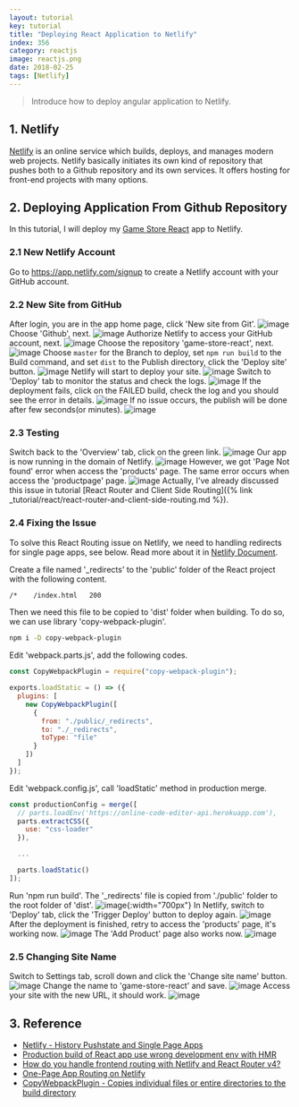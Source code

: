 ```yaml
---
layout: tutorial
key: tutorial
title: "Deploying React Application to Netlify"
index: 356
category: reactjs
image: reactjs.png
date: 2018-02-25
tags: [Netlify]
---
```


> Introduce how to deploy angular application to Netlify.

## 1. Netlify
[Netlify](https://www.netlify.com/) is an online service which builds, deploys, and manages modern web projects.  Netlify basically initiates its own kind of repository that pushes both to a Github repository and its own services. It offers hosting for front-end projects with many options.

## 2. Deploying Application From Github Repository
In this tutorial, I will deploy my [Game Store React](https://github.com/jojozhuang/game-store-react) app to Netlify.
### 2.1 New Netlify Account
Go to https://app.netlify.com/signup to create a Netlify account with your GitHub account.
### 2.2 New Site from GitHub
After login, you are in the app home page, click 'New site from Git'.
![image](/public/tutorials/356/app.png)
Choose 'Github', next.
![image](/public/tutorials/356/newsite.png)
Authorize Netlify to access your GitHub account, next.
![image](/public/tutorials/356/authorize.png)
Choose the repository 'game-store-react', next.
![image](/public/tutorials/356/repository.png)
Choose `master` for the Branch to deploy, set `npm run build` to the Build command, and set `dist` to the Publish directory, click the 'Deploy site' button.
![image](/public/tutorials/356/options.png)
Netlify will start to deploy your site.
![image](/public/tutorials/356/inprogress.png)
Switch to 'Deploy' tab to monitor the status and check the logs.
![image](/public/tutorials/356/monitor.png)
If the deployment fails, click on the FAILED build, check the log and you should see the error in details.
![image](/public/tutorials/356/errorlog.png)
If no issue occurs, the publish will be done after few seconds(or minutes).
![image](/public/tutorials/356/published.png)
### 2.3 Testing
Switch back to the 'Overview' tab, click on the green link.
![image](/public/tutorials/356/overview.png)
Our app is now running in the domain of Netlify.
![image](/public/tutorials/356/home.png)
However, we got 'Page Not found' error when access the 'products' page. The same error occurs when access the 'productpage' page.
![image](/public/tutorials/356/pagenotfound.png)
Actually, I've already discussed this issue in tutorial [React Router and Client Side Routing]({% link _tutorial/react/react-router-and-client-side-routing.md %}).
### 2.4 Fixing the Issue
To solve this React Routing issue on Netlify, we need to handling redirects for single page apps, see below. Read more about it in [Netlify Document](https://www.netlify.com/docs/redirects/#history-pushstate-and-single-page-apps).

Create a file named '\_redirects' to the 'public' folder of the React project with the following content.
```sh
/*    /index.html   200
```
Then we need this file to be copied to 'dist' folder when building. To do so, we can use library 'copy-webpack-plugin'.
```sh
npm i -D copy-webpack-plugin
```
Edit 'webpack.parts.js', add the following codes.
```javascript
const CopyWebpackPlugin = require("copy-webpack-plugin");

exports.loadStatic = () => ({
  plugins: [
    new CopyWebpackPlugin([
      {
        from: "./public/_redirects",
        to: "./_redirects",
        toType: "file"
      }
    ])
  ]
});
```
Edit 'webpack.config.js', call 'loadStatic' method in production merge.
```javascript
const productionConfig = merge([
  // parts.loadEnv('https://online-code-editor-api.herokuapp.com'),
  parts.extractCSS({
    use: "css-loader"
  }),

  ...

  parts.loadStatic()
]);
```
Run 'npm run build'. The '\_redirects' file is copied from './public' folder to the root folder of 'dist'.
![image](/public/tutorials/356/dist.png){:width="700px"}
In Netlify, switch to 'Deploy' tab, click the 'Trigger Deploy' button to deploy again.
![image](/public/tutorials/356/triggerdeploy.png)
After the deployment is finished, retry to access the 'products' page, it's working now.
![image](/public/tutorials/356/worked.png)
The 'Add Product' page also works now.
![image](/public/tutorials/356/add.png)
### 2.5 Changing Site Name
Switch to Settings tab, scroll down and click the 'Change site name' button.
![image](/public/tutorials/356/settings.png)
Change the name to 'game-store-react' and save.
![image](/public/tutorials/356/changename.png)
Access your site with the new URL, it should work.
![image](/public/tutorials/356/newname.png)

## 3. Reference
* [Netlify - History Pushstate and Single Page Apps](https://www.netlify.com/docs/redirects/#history-pushstate-and-single-page-apps)
* [Production build of React app use wrong development env with HMR](https://stackoverflow.com/questions/36153628/why-does-production-build-of-react-app-with-webpack-and-babel-use-wrong-develo)
* [How do you handle frontend routing with Netlify and React Router v4?](https://www.reddit.com/r/Frontend/comments/6h34h0/how_do_you_handle_frontend_routing_with_netlify/)
* [One-Page App Routing on Netlify](https://www.crookm.com/2018/02/one-page-app-routing-on-netlify.html)
* [CopyWebpackPlugin - Copies individual files or entire directories to the build directory](https://webpack.js.org/plugins/copy-webpack-plugin/)
